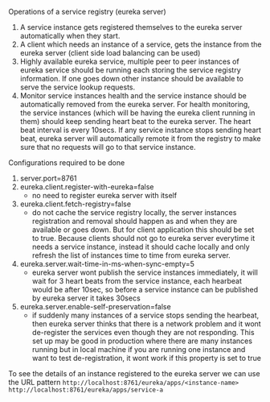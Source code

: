 Operations of a service registry (eureka server)

1. A service instance gets registered themselves to the eureka server automatically when they start.
2. A client which needs an instance of a service, gets the instance from the eureka server (client side load balancing can be used)
3. Highly available eureka service, multiple peer to peer instances of eureka service should be running each storing the service registry information. If one goes down other instance should be available to serve the service lookup requests.
4. Monitor service instances health and the service instance should be automatically removed from the eureka server. For health monitoring, the service instances (which will be having the eureka client running in them) should keep sending heart beat to the eureka server. The heart beat interval is every 10secs. If any service instance stops sending heart beat, eureka server will automatically remote it from the registry to make sure that no requests will go to that service instance.

Configurations required to be done

1. server.port=8761
2. eureka.client.register-with-eureka=false 
	* no need to register eureka server with itself
3. eureka.client.fetch-registry=false
	* do not cache the service registry locally, the server instances registration and removal should happen as and when they are available or goes down.
	  But for client application this should be set to true. Because clients should not go to eureka server everytime it needs a service instance, 
	  instead it should cache locally and only refresh the list of instances time to time from eureka server. 
4. eureka.server.wait-time-in-ms-when-sync-empty=5
	* eureka server wont publish the service instances immediately, it will wait for 3 heart beats from the service instance, each hearbeat would be after 10sec, 
	  so before a service instance can be published by eureka server it takes 30secs
5. eureka.server.enable-self-preservation=false
	* if suddenly many instances of a service stops sending the hearbeat, then eureka server thinks that there is a network problem 
	  and it wont de-register the services even though they are not responding. This set up may be good in production where there are many instances running
	  but in local machine if you are running one instance and want to test de-registration, it wont work if this property is set to true
 
To see the details of an instance registered to the eureka server we can use the URL pattern 
	`http://localhost:8761/eureka/apps/<instance-name>`
	`http://localhost:8761/eureka/apps/service-a`